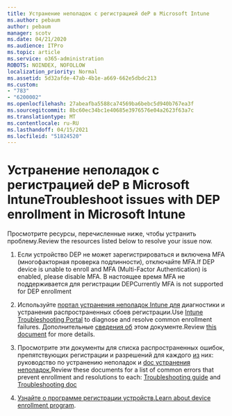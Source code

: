 ```yaml
---
title: Устранение неполадок с регистрацией deP в Microsoft Intune
ms.author: pebaum
author: pebaum
manager: scotv
ms.date: 04/21/2020
ms.audience: ITPro
ms.topic: article
ms.service: o365-administration
ROBOTS: NOINDEX, NOFOLLOW
localization_priority: Normal
ms.assetid: 5d32afde-47ab-4b1e-a669-662e5dbdc213
ms.custom:
- "783"
- "6200002"
ms.openlocfilehash: 27abeafba5588ca74569ba6bebc5d940b767ea3f
ms.sourcegitcommit: 8bc60ec34bc1e40685e3976576e04a2623f63a7c
ms.translationtype: MT
ms.contentlocale: ru-RU
ms.lasthandoff: 04/15/2021
ms.locfileid: "51824520"
---
```

# <a name="troubleshoot-issues-with-dep-enrollment-in-microsoft-intune"></a><span data-ttu-id="5b224-102">Устранение неполадок с регистрацией deP в Microsoft Intune</span><span class="sxs-lookup"><span data-stu-id="5b224-102">Troubleshoot issues with DEP enrollment in Microsoft Intune</span></span>

<span data-ttu-id="5b224-103">Просмотрите ресурсы, перечисленные ниже, чтобы устранить проблему.</span><span class="sxs-lookup"><span data-stu-id="5b224-103">Review the resources listed below to resolve your issue now.</span></span>
  
1. <span data-ttu-id="5b224-104">Если устройство DEP не может зарегистрироваться и включена MFA (многофакторная проверка подлинности), отключайте MFA.</span><span class="sxs-lookup"><span data-stu-id="5b224-104">If DEP device is unable to enroll and MFA (Multi-Factor Authentication) is enabled, please disable MFA.</span></span> <span data-ttu-id="5b224-105">В настоящее время MFA не поддерживается для регистрации DEP</span><span class="sxs-lookup"><span data-stu-id="5b224-105">Currently MFA is not supported for DEP enrollment</span></span>

2. <span data-ttu-id="5b224-106">Используйте [портал устранения неполадок Intune для](https://devicemanagement.microsoft.com/#blade/Microsoft_Intune_DeviceSettings/TroubleshootBlade) диагностики и устранения распространенных сбоев регистрации.</span><span class="sxs-lookup"><span data-stu-id="5b224-106">Use [Intune Troubleshooting Portal](https://devicemanagement.microsoft.com/#blade/Microsoft_Intune_DeviceSettings/TroubleshootBlade) to diagnose and resolve common enrollment failures.</span></span> <span data-ttu-id="5b224-107">Дополнительные [сведения об](https://docs.microsoft.com/intune/help-desk-operators) этом документе.</span><span class="sxs-lookup"><span data-stu-id="5b224-107">Review [this document](https://docs.microsoft.com/intune/help-desk-operators) for more details.</span></span>

3. <span data-ttu-id="5b224-108">Просмотрите эти документы для списка распространенных ошибок, препятствующих регистрации и разрешений для каждого [из](https://support.microsoft.com/help/4039809/troubleshooting-ios-device-enrollment-in-intune) них: руководство по устранению неполадок и [doc устранения неполадок.](https://docs.microsoft.com/troubleshoot/mem/intune/troubleshoot-device-enrollment-in-intune)</span><span class="sxs-lookup"><span data-stu-id="5b224-108">Review these documents for a list of common errors that prevent enrollment and resolutions to each: [Troubleshooting guide](https://support.microsoft.com/help/4039809/troubleshooting-ios-device-enrollment-in-intune) and [Troubleshooting doc](https://docs.microsoft.com/troubleshoot/mem/intune/troubleshoot-device-enrollment-in-intune)</span></span>

4. <span data-ttu-id="5b224-109">[Узнайте о программе регистрации устройств.](https://docs.microsoft.com/intune/device-enrollment-program-enroll-ios)</span><span class="sxs-lookup"><span data-stu-id="5b224-109">[Learn about device enrollment program](https://docs.microsoft.com/intune/device-enrollment-program-enroll-ios).</span></span>
